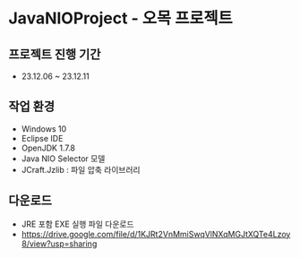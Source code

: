 # JavaNIOProject - 오목 프로젝트
## 프로젝트 진행 기간
- 23.12.06 ~ 23.12.11

## 작업 환경
- Windows 10
- Eclipse IDE
- OpenJDK 1.7.8
- Java NIO Selector 모델
- JCraft.Jzlib : 파일 압축 라이브러리

## 다운로드
- JRE 포함 EXE 실행 파일 다운로드
- https://drive.google.com/file/d/1KJRt2VnMmiSwqVlNXqMGJtXQTe4Lzoy8/view?usp=sharing